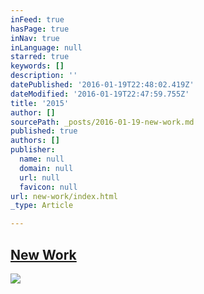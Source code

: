 ```yaml
---
inFeed: true
hasPage: true
inNav: true
inLanguage: null
starred: true
keywords: []
description: ''
datePublished: '2016-01-19T22:48:02.419Z'
dateModified: '2016-01-19T22:47:59.755Z'
title: '2015'
author: []
sourcePath: _posts/2016-01-19-new-work.md
published: true
authors: []
publisher:
  name: null
  domain: null
  url: null
  favicon: null
url: new-work/index.html
_type: Article

---
```

## [New Work][0]
![](https://s3-us-west-2.amazonaws.com/the-grid-img/p/432bd69500c72e57e551d5b1658fc120b06a2511.jpg)

[0]: https://www.instagram.com/the.creationist/